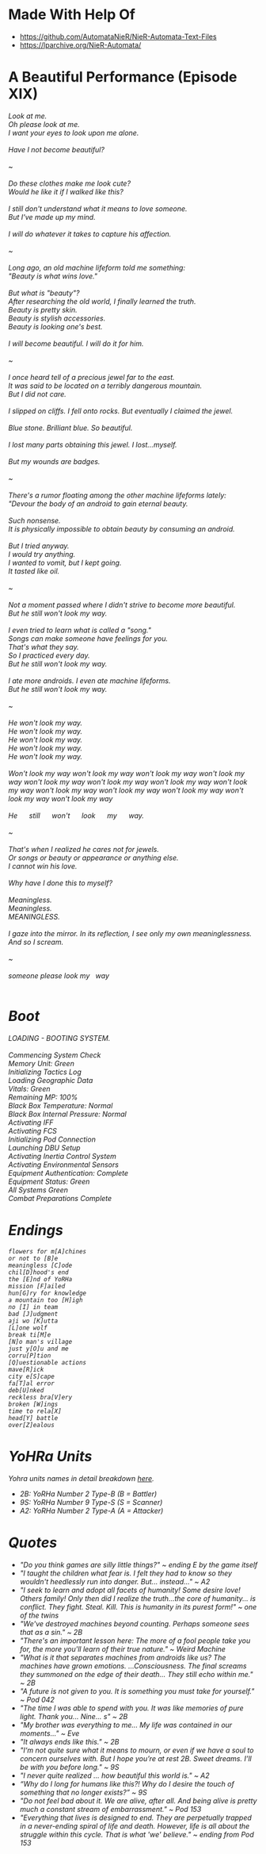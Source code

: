 # Made With Help Of
- https://github.com/AutomataNieR/NieR-Automata-Text-Files
- https://lparchive.org/NieR-Automata/

# A Beautiful Performance (Episode XIX)

<i>Look at me.</i><br>
<i>Oh please look at me.</i><br>
<i>I want your eyes to look upon me alone.</i><br>
<br>
<i>Have I not become beautiful?</i><br>
<br>
~<br>
<br>
<i>Do these clothes make me look cute?<br>
<i>Would he like it if I walked like this?</i><br>
<br>
<i>I still don't understand what it means to love someone.</i><br>
<i>But I've made up my mind.</i><br>
<br>
<i>I will do whatever it takes to capture his affection.</i><br>
<br>
~<br>
<br>
<i>Long ago, an old machine lifeform told me something:</i><br>
<i>"Beauty is what wins love."</i><br>
<br>
<i>But what is "beauty"?</i><br>
<i>After researching the old world, I finally learned the truth.</i><br>
<i></i>Beauty is pretty skin.<br>
<i></i>Beauty is stylish accessories.<br>
<i></i>Beauty is looking one's best.<br>
<br>
<i>I will become beautiful. I will do it for him.</i><br>
<br>
~<br>
<br>
<i>I once heard tell of a precious jewel far to the east.</i><br>
<i>It was said to be located on a terribly dangerous mountain.</i><br>
<i>But I did not care.</i><br>
<br>
<i>I slipped on cliffs. I fell onto rocks. But eventually I claimed the jewel.</i><br>
<br>
<i>Blue stone. Brilliant blue. So beautiful.</i><br>
<br>
<i>I lost many parts obtaining this jewel. I lost...myself.</i><br>
<br>
<i>But my wounds are badges.</i><br>
<br>
~<br>
<br>
<i>There's a rumor floating among the other machine lifeforms lately:</i><br>
<i>"Devour the body of an android to gain eternal beauty.</i><br>
<br>
<i>Such nonsense.</i><br>
<i>It is physically impossible to obtain beauty by consuming an android.</i><br>
<br>
<i>But I tried anyway.</i><br>
<i>I would try anything.</i><br>
<i>I wanted to vomit, but I kept going.</i><br>
<i>It tasted like oil.</i><br>
<br>
~<br>
<br>
<i>Not a moment passed where I didn't strive to become more beautiful.</i><br>
<i>But he still won't look my way.</i><br>
<br>
<i>I even tried to learn what is called a "song."</i><br>
<i>Songs can make someone have feelings for you.</i><br>
<i>That's what they say.</i><br>
<i>So I practiced every day.</i><br>
<i>But he still won't look my way.</i><br>
<br>
<i>I ate more androids. I even ate machine lifeforms.</i><br>
<i>But he still won't look my way.</i><br>
<br>
~<br>
<br>
<i>He won't look my way.</i><br>
<i>He won't look my way.</i><br>
<i>He won't look my way.</i><br>
<i>He won't look my way.</i><br>
<i>He won't look my way.</i><br>
<br>
<i>Won't look my way won't look my way won't look my way won't look my way won't
look my way won't look my way won't look my way won't look my way won't look my
way won't look my way won't look my way won't look my way won't look my way</i><br>
<br>
<i>He&nbsp;&nbsp;&nbsp;&nbsp;&nbsp;&nbsp;still&nbsp;&nbsp;&nbsp;&nbsp;&nbsp;&nbsp;won't&nbsp;&nbsp;&nbsp;&nbsp;&nbsp;&nbsp;look&nbsp;&nbsp;&nbsp;&nbsp;&nbsp;&nbsp;my&nbsp;&nbsp;&nbsp;&nbsp;&nbsp;&nbsp;way.</i><br>
<br>
~<br>
<br>
<i>That's when I realized he cares not for jewels.</i><br>
<i>Or songs or beauty or appearance or anything else.</i><br>
<i>I cannot win his love.</i><br>
<br>
<i>Why have I done this to myself?</i><br>
<br>
<i>Meaningless.</i><br>
<i>Meaningless.</i><br>
<i>MEANINGLESS.</i><br>
<br>
<i>I gaze into the mirror. In its reflection, I see only my own meaninglessness. And so I scream.</i><br>
<br>
~<br>
<br>
<i>someone please look my&nbsp;&nbsp;&nbsp;way</i><br>
<br>

# Boot

LOADING - BOOTING SYSTEM.<br>
<br>
<i>
Commencing System Check<br>
Memory Unit: Green<br>
Initializing Tactics Log<br>
Loading Geographic Data<br>
Vitals: Green<br>
Remaining MP: 100%<br>
Black Box Temperature: Normal<br>
Black Box Internal Pressure: Normal<br>
Activating IFF<br>
Activating FCS<br>
Initializing Pod Connection<br>
Launching DBU Setup<br>
Activating Inertia Control System<br>
Activating Environmental Sensors<br>
Equipment Authentication: Complete<br>
Equipment Status: Green<br>
All Systems Green<br>
Combat Preparations Complete<br>
</i>


# Endings
```gql
flowers for m[A]chines
or not to [B]e
meaningless [C]ode
chil[D]hood's end
the [E]nd of YoRHa
mission [F]ailed
hun[G]ry for knowledge
a mountain too [H]igh
no [I] in team
bad [J]udgment
aji wo [K]utta
[L]one wolf
break ti[M]e
[N]o man's village
just y[O]u and me
corru[P]tion
[Q]uestionable actions
mave[R]ick
city e[S]cape
fa[T]al error
deb[U]nked
reckless bra[V]ery
broken [W]ings
time to rela[X]
head[Y] battle
over[Z]ealous
```

# YoHRa Units
Yohra units names in detail breakdown [here](https://nier.fandom.com/wiki/YoRHa).

- 2B: YoRHa Number 2 Type-B (B = Battler)
- 9S: YoRHa Number 9 Type-S (S = Scanner)
- A2: YoRHa Number 2 Type-A (A = Attacker)

# Quotes
- "Do you think games are silly little things?" ~ ending E by the game itself
- "I taught the children what fear is. I felt they had to know so they wouldn't heedlessly run into danger. But... instead..." ~ A2
- "I seek to learn and adopt all facets of humanity! Some desire love! Others family! Only then did I realize the truth...the core of humanity... is conflict. They fight. Steal. Kill. This is humanity in its purest form!" ~ one of the twins
- "We've destroyed machines beyond counting. Perhaps someone sees that as a sin." ~ 2B
- "There's an important lesson here: The more of a fool people take you for, the more you'll learn of their true nature." ~ Weird Machine
- "What is it that separates machines from androids like us? The machines have grown emotions. ...Consciousness. The final screams they summoned on the edge of their death... They still echo within me." ~ 2B
- "A future is not given to you. It is something you must take for yourself." ~ Pod 042
- "The time I was able to spend with you. It was like memories of pure light. Thank you... Nine... s" ~ 2B
- "My brother was everything to me... My life was contained in our moments..." ~ Eve
- "It always ends like this." ~ 2B
- "I‘m not quite sure what it means to mourn, or even if we have a soul to concern ourselves with. But I hope you’re at rest 2B. Sweet dreams. I’ll be with you before long." ~ 9S
- "I never quite realized ... how beautiful this world is." ~ A2
- “Why do I long for humans like this?! Why do I desire the touch of something that no longer exists?” ~ 9S
- "Do not feel bad about it. We are alive, after all. And being alive is pretty much a constant stream of embarrassment." ~ Pod 153
- "Everything that lives is designed to end. They are perpetually trapped in a never-ending spiral of life and death. However, life is all about the struggle within this cycle. That is what 'we' believe." ~ ending from Pod 153
